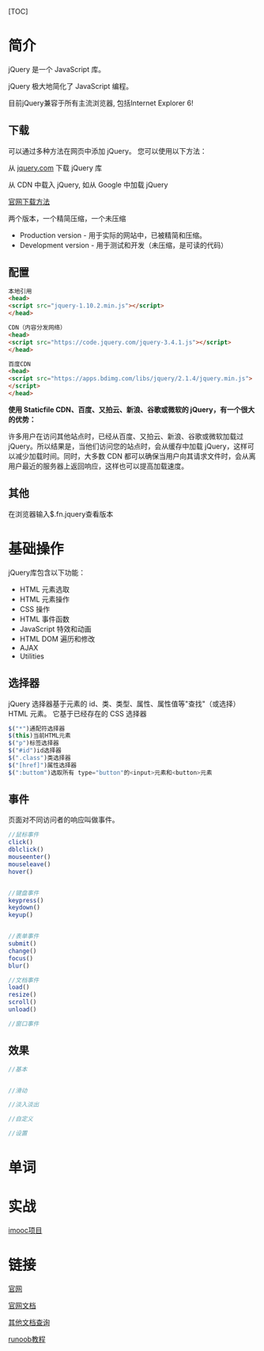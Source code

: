 





[TOC]



# 简介

jQuery 是一个 JavaScript 库。

jQuery 极大地简化了 JavaScript 编程。

目前jQuery兼容于所有主流浏览器, 包括Internet Explorer 6!

## 下载

可以通过多种方法在网页中添加 jQuery。 您可以使用以下方法：

从 [jquery.com](http://jquery.com/download/) 下载 jQuery 库

从 CDN 中载入 jQuery, 如从 Google 中加载 jQuery

[官网下载方法](https://jquery.com/download/)

两个版本，一个精简压缩，一个未压缩

- Production version - 用于实际的网站中，已被精简和压缩。
- Development version - 用于测试和开发（未压缩，是可读的代码）

## 配置



```html
本地引用
<head>
<script src="jquery-1.10.2.min.js"></script>
</head>

CDN（内容分发网络）
<head>
<script src="https://code.jquery.com/jquery-3.4.1.js"></script>
</head>

百度CDN
<head>
<script src="https://apps.bdimg.com/libs/jquery/2.1.4/jquery.min.js">
</script>
</head>
```

**使用 Staticfile CDN、百度、又拍云、新浪、谷歌或微软的 jQuery，有一个很大的优势：**

许多用户在访问其他站点时，已经从百度、又拍云、新浪、谷歌或微软加载过 jQuery。所以结果是，当他们访问您的站点时，会从缓存中加载 jQuery，这样可以减少加载时间。同时，大多数 CDN 都可以确保当用户向其请求文件时，会从离用户最近的服务器上返回响应，这样也可以提高加载速度。



## 其他

在浏览器输入$.fn.jquery查看版本

# 基础操作

jQuery库包含以下功能：

- HTML 元素选取
- HTML 元素操作
- CSS 操作
- HTML 事件函数
- JavaScript 特效和动画
- HTML DOM 遍历和修改
- AJAX
- Utilities

## 选择器

jQuery 选择器基于元素的 id、类、类型、属性、属性值等"查找"（或选择）HTML 元素。 它基于已经存在的 CSS 选择器

```javascript
$("*")通配符选择器
$(this)当前HTML元素
$("p")标签选择器
$("#id")id选择器
$(".class")类选择器
$("[href]")属性选择器
$(":buttom")选取所有 type="button"的<input>元素和<button>元素
```





## 事件

页面对不同访问者的响应叫做事件。

```javascript
//鼠标事件
click()
dblclick()
mouseenter()
mouseleave()
hover()


//键盘事件
keypress()
keydown()
keyup()


//表单事件
submit()
change()
focus()
blur()

//文档事件
load()
resize()
scroll()
unload()

//窗口事件
```



## 效果

```javascript
//基本


//滑动

//淡入淡出

//自定义

//设置
```











# 单词

# 实战

[imooc项目](https://www.imooc.com/video/8983)

# 链接

[官网](https://jquery.com)

[官网文档](https://api.jquery.com)

[其他文档查询](http://jquery.cuishifeng.cn)

[runoob教程](https://www.runoob.com/jquery/jquery-tutorial.html)